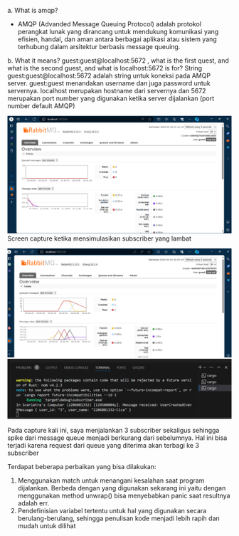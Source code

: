 a. What is amqp?
- AMQP (Advanded Message Queuing Protocol) adalah protokol perangkat lunak yang dirancang untuk mendukung komunikasi yang efisien, handal, dan aman antara berbagai aplikasi atau sistem yang terhubung dalam arsitektur berbasis message queuing.

b. What it means? guest:guest@localhost:5672 , what is the first quest, and what is the second guest, and what is localhost:5672 is for? 
String guest:guest@localhost:5672 adalah string untuk koneksi pada AMQP server. guest:guest menandakan username dan juga password untuk servernya. localhost merupakan hostname dari servernya dan 5672 merupakan port number yang digunakan ketika server dijalankan (port number default AMQP)

![alt text](image.png)
Screen capture ketika mensimulasikan subscriber yang lambat

![alt text](image-3.png)
![alt text](image-2.png)

Pada capture kali ini, saya menjalankan 3 subscriber sekaligus sehingga spike dari message queue menjadi berkurang dari sebelumnya. Hal ini bisa terjadi karena request dari queue yang diterima akan terbagi ke 3 subscriber

Terdapat beberapa perbaikan yang bisa dilakukan:
1. Menggunakan match untuk menangani kesalahan saat program dijalankan. Berbeda dengan yang digunakan sekarang ini yaitu dengan menggunakan method unwrap() bisa menyebabkan panic saat resultnya adalah err.
2. Pendefinisian variabel tertentu untuk hal yang digunakan secara berulang-berulang, sehingga penulisan kode menjadi lebih rapih dan mudah untuk dilihat